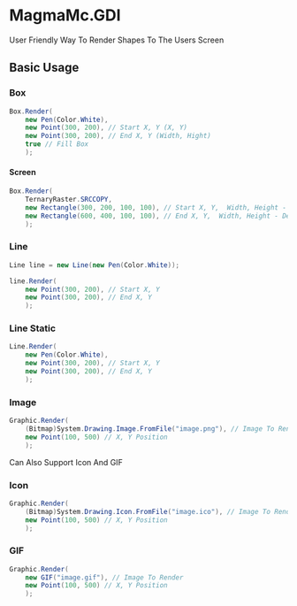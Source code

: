 ﻿# MagmaMc.GDI
User Friendly Way To Render Shapes To The Users Screen

## Basic Usage

### Box
```c#
Box.Render(
	new Pen(Color.White), 
	new Point(300, 200), // Start X, Y (X, Y)
	new Point(300, 200), // End X, Y (Width, Hight)
	true // Fill Box
	);
```
#### Screen
```c#
Box.Render(
	TernaryRaster.SRCCOPY, 
	new Rectangle(300, 200, 100, 100), // Start X, Y,  Width, Height - Source
	new Rectangle(600, 400, 100, 100), // End X, Y,  Width, Height - Destination
	);
```

### Line
```c#
Line line = new Line(new Pen(Color.White));

line.Render(
	new Point(300, 200), // Start X, Y
	new Point(300, 200), // End X, Y
	);
```
### Line Static
```c#
Line.Render(
	new Pen(Color.White), 
	new Point(300, 200), // Start X, Y
	new Point(300, 200), // End X, Y
	);
```

### Image
```cs
Graphic.Render(
	(Bitmap)System.Drawing.Image.FromFile("image.png"), // Image To Render
	new Point(100, 500) // X, Y Position
	);
```
Can Also Support Icon And GIF

### Icon
```cs
Graphic.Render(
	(Bitmap)System.Drawing.Icon.FromFile("image.ico"), // Image To Render
	new Point(100, 500) // X, Y Position
	);
```
### GIF
```cs
Graphic.Render(
	new GIF("image.gif"), // Image To Render
	new Point(100, 500) // X, Y Position
	);
```